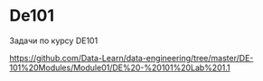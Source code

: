 # De101
Задачи по курсу DE101


https://github.com/Data-Learn/data-engineering/tree/master/DE-101%20Modules/Module01/DE%20-%20101%20Lab%201.1
